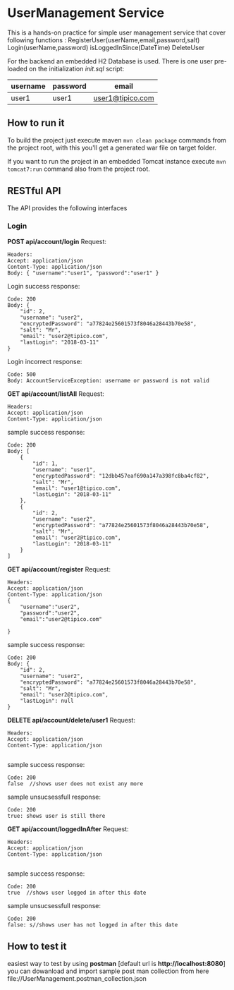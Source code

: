 # UserManagement Service
This is a hands-on practice for simple user management service that cover following functions :
RegisterUser(userName,email,password,salt)
Login(userName,password)
isLoggedInSince(DateTime)
DeleteUser

For the backend an embedded H2 Database is used.
There is one user pre-loaded on the initialization *init.sql* script:

username | password | email
---|---|---
user1 | user1 | user1@tipico.com

## How to run it
To build the project just execute maven `mvn clean package` commands from the project root, with this you'll get a generated war file on target folder.

If you want to run the project in an embedded Tomcat instance execute `mvn tomcat7:run` command also from the project root.
## RESTful API

The API provides the following interfaces

### Login
**POST api/account/login**
Request:
```
Headers:
Accept: application/json
Content-Type: application/json
Body: { "username":"user1", "password":"user1" }
```
Login success response:
```
Code: 200
Body: {
    "id": 2,
    "username": "user2",
    "encryptedPassword": "a77824e25601573f8046a28443b70e58",
    "salt": "Mr",
    "email": "user2@tipico.com",
    "lastLogin": "2018-03-11"
}
```
Login incorrect response:
```
Code: 500
Body: AccountServiceException: username or password is not valid
```

**GET api/account/listAll**
Request:
```
Headers:
Accept: application/json
Content-Type: application/json
```
sample success response:
```
Code: 200
Body: [
    {
        "id": 1,
        "username": "user1",
        "encryptedPassword": "12dbb457eaf690a147a398fc8ba4cf82",
        "salt": "Mr",
        "email": "user1@tipico.com",
        "lastLogin": "2018-03-11"
    },
    {
        "id": 2,
        "username": "user2",
        "encryptedPassword": "a77824e25601573f8046a28443b70e58",
        "salt": "Mr",
        "email": "user2@tipico.com",
        "lastLogin": "2018-03-11"
    }
]
```

**GET api/account/register**
Request:
```
Headers:
Accept: application/json
Content-Type: application/json
{
	"username":"user2",
	"password":"user2",
	"email":"user2@tipico.com"

}

```
sample success response:
```
Code: 200
Body: {
    "id": 2,
    "username": "user2",
    "encryptedPassword": "a77824e25601573f8046a28443b70e58",
    "salt": "Mr",
    "email": "user2@tipico.com",
    "lastLogin": null
}
```

**DELETE api/account/delete/user1**
Request:
```
Headers:
Accept: application/json
Content-Type: application/json


```
sample success response:
```
Code: 200
false  //shows user does not exist any more
```
sample unsucsessfull response:
```
Code: 200
true: shows user is still there
```

**GET api/account/loggedInAfter**
Request:
```
Headers:
Accept: application/json
Content-Type: application/json


```
sample success response:
```
Code: 200
true  //shows user logged in after this date
```
sample unsucsessfull response:
```
Code: 200
false: s//shows user has not logged in after this date
```

## How to test it

easiest way to test by using  **postman**  [default url is **http://localhost:8080**]
you can dowanload and import sample post man collection from here file://UserManagement.postman_collection.json


